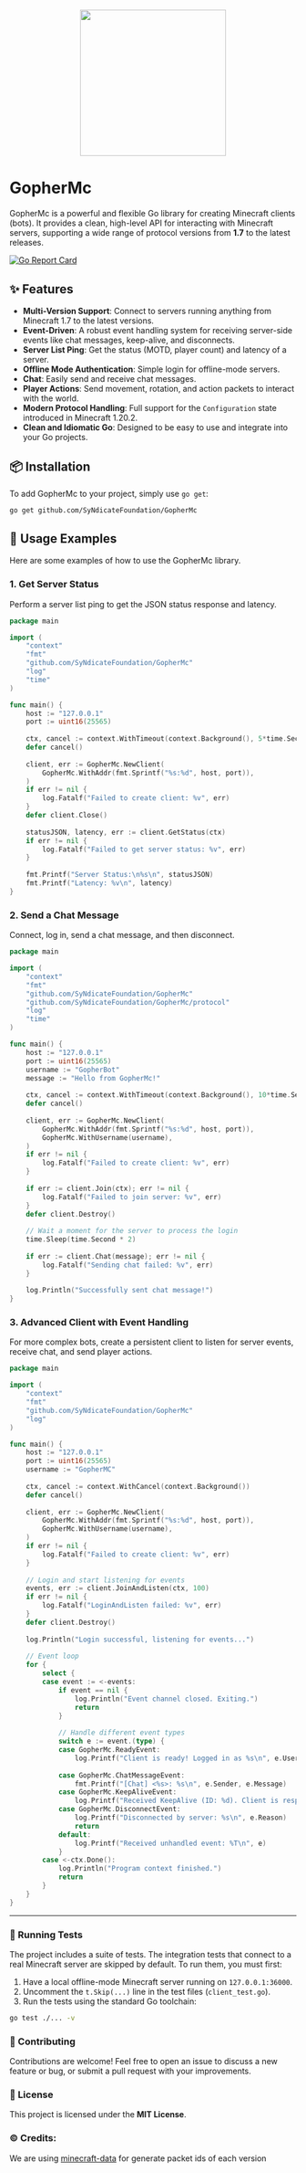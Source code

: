 <h1 align="center">
<img src="https://i.imgur.com/jxf2qJq.png" align="center" width="256">
<br>
</h1>

#  GopherMc

GopherMc is a powerful and flexible Go library for creating Minecraft clients (bots). It provides a clean, high-level
API for interacting with Minecraft servers, supporting a wide range of protocol versions from **1.7** to the latest
releases.

[![Go Report Card](https://goreportcard.com/badge/github.com/SyNdicateFoundation/GopherMc)](https://goreportcard.com/report/github.com/SyNdicateFoundation/GopherMc)

## ✨ Features

- **Multi-Version Support**: Connect to servers running anything from Minecraft 1.7 to the latest versions.
- **Event-Driven**: A robust event handling system for receiving server-side events like chat messages, keep-alive, and
  disconnects.
- **Server List Ping**: Get the status (MOTD, player count) and latency of a server.
- **Offline Mode Authentication**: Simple login for offline-mode servers.
- **Chat**: Easily send and receive chat messages.
- **Player Actions**: Send movement, rotation, and action packets to interact with the world.
- **Modern Protocol Handling**: Full support for the `Configuration` state introduced in Minecraft 1.20.2.
- **Clean and Idiomatic Go**: Designed to be easy to use and integrate into your Go projects.

## 📦 Installation

To add GopherMc to your project, simply use `go get`:

```sh
go get github.com/SyNdicateFoundation/GopherMc
```

## 🚀 Usage Examples

Here are some examples of how to use the GopherMc library.

### 1. Get Server Status

Perform a server list ping to get the JSON status response and latency.

```go
package main

import (
	"context"
	"fmt"
	"github.com/SyNdicateFoundation/GopherMc"
	"log"
	"time"
)

func main() {
	host := "127.0.0.1"
	port := uint16(25565)
	
	ctx, cancel := context.WithTimeout(context.Background(), 5*time.Second)
	defer cancel()
	
	client, err := GopherMc.NewClient(
		GopherMc.WithAddr(fmt.Sprintf("%s:%d", host, port)),
	)
	if err != nil {
		log.Fatalf("Failed to create client: %v", err)
	}
	defer client.Close()
	
	statusJSON, latency, err := client.GetStatus(ctx)
	if err != nil {
		log.Fatalf("Failed to get server status: %v", err)
	}
	
	fmt.Printf("Server Status:\n%s\n", statusJSON)
	fmt.Printf("Latency: %v\n", latency)
}
```

### 2. Send a Chat Message

Connect, log in, send a chat message, and then disconnect.

```go
package main

import (
	"context"
	"fmt"
	"github.com/SyNdicateFoundation/GopherMc"
	"github.com/SyNdicateFoundation/GopherMc/protocol"
	"log"
	"time"
)

func main() {
	host := "127.0.0.1"
	port := uint16(25565)
	username := "GopherBot"
	message := "Hello from GopherMc!"
	
	ctx, cancel := context.WithTimeout(context.Background(), 10*time.Second)
	defer cancel()
	
	client, err := GopherMc.NewClient(
		GopherMc.WithAddr(fmt.Sprintf("%s:%d", host, port)),
		GopherMc.WithUsername(username),
	)
	if err != nil {
		log.Fatalf("Failed to create client: %v", err)
	}
	
	if err := client.Join(ctx); err != nil {
		log.Fatalf("Failed to join server: %v", err)
	}
	defer client.Destroy()
	
	// Wait a moment for the server to process the login
	time.Sleep(time.Second * 2)
	
	if err := client.Chat(message); err != nil {
		log.Fatalf("Sending chat failed: %v", err)
	}
	
	log.Println("Successfully sent chat message!")
}
```

### 3. Advanced Client with Event Handling

For more complex bots, create a persistent client to listen for server events, receive chat, and send player actions.

```go
package main

import (
	"context"
	"fmt"
	"github.com/SyNdicateFoundation/GopherMc"
	"log"
)

func main() {
	host := "127.0.0.1"
	port := uint16(25565)
	username := "GopherMC"
	
	ctx, cancel := context.WithCancel(context.Background())
	defer cancel()
	
	client, err := GopherMc.NewClient(
		GopherMc.WithAddr(fmt.Sprintf("%s:%d", host, port)),
		GopherMc.WithUsername(username),
	)
	if err != nil {
		log.Fatalf("Failed to create client: %v", err)
	}
	
	// Login and start listening for events
	events, err := client.JoinAndListen(ctx, 100)
	if err != nil {
		log.Fatalf("LoginAndListen failed: %v", err)
	}
	defer client.Destroy()
	
	log.Println("Login successful, listening for events...")
	
	// Event loop
	for {
		select {
		case event := <-events:
			if event == nil {
				log.Println("Event channel closed. Exiting.")
				return
			}
			
			// Handle different event types
			switch e := event.(type) {
			case GopherMc.ReadyEvent:
				log.Printf("Client is ready! Logged in as %s\n", e.Username)
			
			case GopherMc.ChatMessageEvent:
				fmt.Printf("[Chat] <%s>: %s\n", e.Sender, e.Message)
			case GopherMc.KeepAliveEvent:
				log.Printf("Received KeepAlive (ID: %d). Client is responding automatically.\n", e.ID)
			case GopherMc.DisconnectEvent:
				log.Printf("Disconnected by server: %s\n", e.Reason)
				return
			default:
				log.Printf("Received unhandled event: %T\n", e)
			}
		case <-ctx.Done():
			log.Println("Program context finished.")
			return
		}
	}
}
```

---

### 🔬 Running Tests

The project includes a suite of tests. The integration tests that connect to a real Minecraft server are skipped by
default. To run them, you must first:

1. Have a local offline-mode Minecraft server running on `127.0.0.1:36000`.
2. Uncomment the `t.Skip(...)` line in the test files (`client_test.go`).
3. Run the tests using the standard Go toolchain:

```sh
go test ./... -v
```

### 🤝 Contributing

Contributions are welcome! Feel free to open an issue to discuss a new feature or bug, or submit a pull request with
your improvements.

### 📜 License

This project is licensed under the **MIT License**.

### ©️ Credits:

We are using [minecraft-data](https://github.com/PrismarineJS/minecraft-data) for generate packet ids of each version